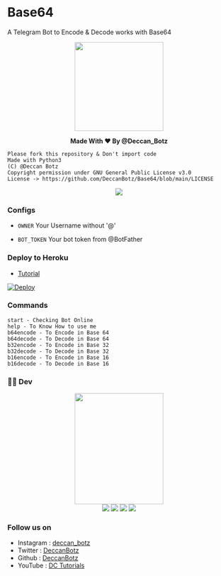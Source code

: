 # Base64

A Telegram Bot to Encode & Decode works with Base64
<p align="middle">
 <img src = "https://telegra.ph/file/91c3fff375e5ab70b43ea.jpg" width="200" height="200">
</p>
  <b><p align="center">Made With ❤ By @Deccan_Botz</p></b>


```
Please fork this repository & Don't import code
Made with Python3
(C) @Deccan Botz 
Copyright permission under GNU General Public License v3.0
License -> https://github.com/DeccanBotz/Base64/blob/main/LICENSE
```

<p align="center">
  <a href="https://www.python.org">
    <img src="http://ForTheBadge.com/images/badges/made-with-python.svg">
  </a>
</p>

### Configs

* `OWNER` Your Username without '@'

* `BOT_TOKEN` Your bot token from @BotFather

### Deploy to Heroku
* [Tutorial](https://youtu.be/KBye6MXf-64)

[![Deploy](https://www.herokucdn.com/deploy/button.svg)](https://heroku.com/deploy?template=https://github.com/DeccanBotz/Base64)

### Commands
```
start - Checking Bot Online
help - To Know How to use me
b64encode - To Encode in Base 64
b64decode - To Decode in Base 64
b32encode - To Encode in Base 32
b32decode - To Decode in Base 32
b16encode - To Encode in Base 16
b16decode - To Decode in Base 16
```
### 👨‍💻 Dev

<p align="middle">
<img src="https://telegra.ph/file/02196031aecc70af5cec4.jpg" width="200" height="250"><br>
<img src="https://badgen.net/badge/Name/The New World/orange?icon=awesome&labelColor=black"></a>
<a href="https://telegram.dog/TheDCB"><img src="https://img.shields.io/badge/Telegram-Bot-blue.svg?logo=telegram"></a>
<a href="https://github.com/DeccanBotz"><img src="https://badgen.net/badge/Follow%20on%20/GitHub/80FF00?icon=github&labelColor=black"></a>
<a href="https://www.youtube.com/channel/UCt96T3IQs3sM7ZtthNz-tmA"><img src="https://img.shields.io/badge/YouTube-Channel-FF3333.svg?logo=youtube&logoColor=FF3333"></a>
<p align="left">
</p>

### Follow us on 
* Instagram : [deccan_botz](https://www.instagram.com/deccan_botz/)
* Twitter   : [DeccanBotz](https://www.twitter.com/DeccanBotz/)
* Github    : [DeccanBotz](https://github.com/DeccanBotz/)
* YouTube   : [DC Tutorials](https://www.youtube.com/channel/UCt96T3IQs3sM7ZtthNz-tmA)

